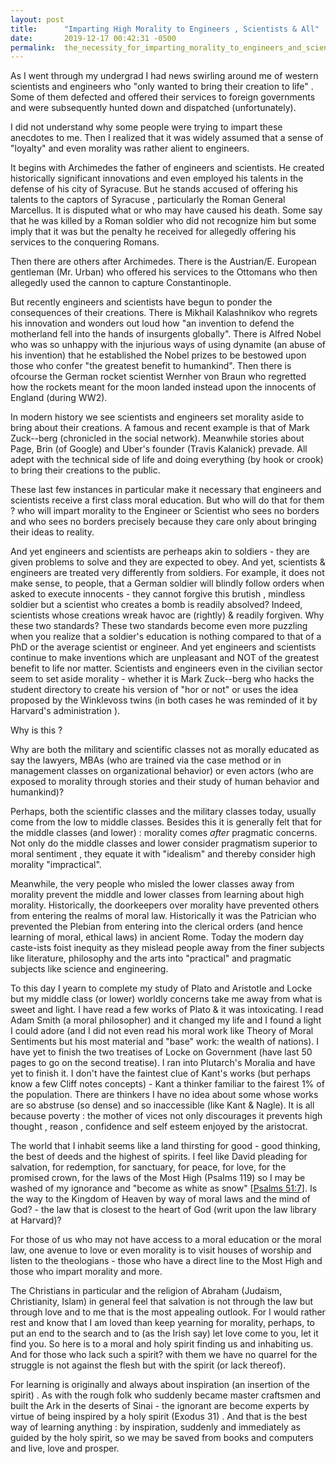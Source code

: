 ```yaml
---
layout: post
title:      "Imparting High Morality to Engineers , Scientists & All"
date:       2019-12-17 00:42:31 -0500
permalink:  the_necessity_for_imparting_morality_to_engineers_and_scientists
---
```



As I went through my undergrad I had news swirling around me of western scientists and engineers who "only wanted to bring their creation to life" . Some of them defected and offered their services to foreign governments and were subsequently hunted down and dispatched (unfortunately).

I did not understand why some people were trying to impart these anecdotes to me. Then I realized that it was widely assumed that a sense of "loyalty" and even morality was rather alient to engineers. 

It begins with Archimedes the father of engineers and scientists. He created historically significant innovations and even employed his talents in the defense of his city of Syracuse. But he stands accused of offering his talents to the captors of Syracuse , particularly the Roman General Marcellus.  It is disputed what or who may have caused his death. Some say that he was killed by a Roman soldier who did not recognize him but some imply that it was but the penalty he received for allegedly offering his services to the conquering Romans. 

Then there are others after Archimedes. There is the Austrian/E. European gentleman (Mr. Urban) who offered his services to the Ottomans who then allegedly used the cannon to capture Constantinople. 

But recently engineers and scientists have begun to  ponder the consequences of their creations. There is Mikhail Kalashnikov who regrets his innovation and wonders out loud how "an invention to defend the motherland fell into the hands of insurgents globally". There is Alfred Nobel who was so unhappy with the injurious ways of using dynamite (an abuse of his invention) that he established the Nobel prizes to be bestowed upon those who confer "the greatest benefit to humankind". Then there is ofcourse the German rocket scientist Wernher von Braun who regretted how the rockets meant for the moon landed instead upon the innocents of England (during WW2). 

In modern history we see scientists and engineers set morality aside to bring about their creations. A famous and recent example is that of Mark Zuck--berg (chronicled in the social network). Meanwhile stories about Page, Brin (of Google) and Uber's founder (Travis Kalanick) prevade. All adept with the technical side of life and doing everything (by hook or crook) to bring their creations to the public.

These last few instances in particular make it necessary that engineers and scientists receive a first class moral education. But who will do that for them ? who will impart morality to the Engineer or Scientist who sees no borders and who sees no borders precisely because they care only about bringing their ideas to reality.

And yet engineers and scientists are perheaps akin to soldiers - they are given problems to solve and they are expected to obey. And yet, scientists & engineers are treated very differently from soldiers. For example, it does not make sense, to people, that a German soldier will blindly follow orders when asked to execute innocents - they cannot forgive this brutish , mindless soldier but a scientist who creates a bomb is readily absolved? Indeed, scientists whose creations wreak havoc are (rightly) & readily forgiven. Why these two standards? These two standards become even more puzzling when you realize that a soldier's education is nothing compared to that of a PhD or the average scientist or engineer. And yet engineers and scientists continue to make inventions which are unpleasant and NOT of the greatest benefit to life nor matter. Scientists and engineers even in the civilian sector seem to set aside morality - whether it is Mark Zuck--berg who hacks the student directory to create his version of "hor or not" or uses the idea proposed by the Winklevoss twins (in both cases he was reminded of it by Harvard's administration ).

Why is this ? 

Why are both the military and scientific classes not as morally educated as say the lawyers, MBAs (who are trained via the case method or in management classes on organizational behavior) or even actors (who are exposed to morality through stories and their study of human behavior and humankind)? 

Perhaps, both the scientific classes and the military classes today, usually come from the low to middle classes. Besides this it is generally felt that for the middle classes (and lower) :  morality comes *after* pragmatic concerns. Not only do the middle classes and lower consider pragmatism superior to moral sentiment , they equate it with "idealism" and thereby consider high morality "impractical". 

Meanwhile, the very people who misled the lower classes away from morality prevent the middle and lower classes from learning about high morality. Historically, the doorkeepers over morality have prevented others from entering the realms of moral law. Historically it was the Patrician who prevented the Plebian from entering into the clerical orders (and hence learning of moral, ethical laws)  in ancient Rome. Today the modern day caste-ists foist inequity as they mislead people away from the finer subjects like literature, philosophy and the arts into "practical" and pragmatic subjects like science and engineering.

To this day I yearn to complete my study of Plato and Aristotle and Locke but my middle class (or lower) worldly concerns take me away from what is sweet and light. I have read a few works of Plato & it was intoxicating. I read Adam Smith (a moral philosopher) and it changed my life and I found a light I could adore (and I did not even read his moral work like Theory of Moral Sentiments but his most material  and "base" work: the wealth of nations). I have yet to finish the two treatises of Locke on Government (have last 50 pages to go on the second treatise). I ran into Plutarch's Moralia and have yet to finish it. I don't have the faintest clue of Kant's works (but perhaps know a few Cliff notes concepts) - Kant a thinker familiar to the fairest 1% of the population. There are thinkers I have no idea about some whose works are so abstruse (so dense) and so inaccessible (like Kant & Nagle). It is all because poverty : the mother of vices not only discourages it prevents high thought , reason , confidence and self esteem enjoyed by the aristocrat.

The world that I inhabit seems like a land thirsting for good - good thinking, the best of deeds and the highest of spirits. I feel like David pleading for salvation, for redemption, for sanctuary, for peace, for love, for the promised crown, for the laws of the Most High (Psalms 119) so I may be washed of my ignorance and "become as white as snow" [[Psalms 51:7](https://biblehub.com/psalms/51-7.htm)]. Is the way to the Kingdom of Heaven by way of moral laws and the mind of God? - the law that is closest to the heart of God (writ upon the law library at Harvard)? 

For those of us who may not have access to a moral education or the moral law, one avenue to love or even morality is to visit houses of worship and listen to the theologians - those who have a direct line to the Most High and those who impart morality and more. 

The Christians in particular and the religion of Abraham (Judaism, Christianity, Islam) in general  feel that salvation is not through the law but through love and to me that is the most appealing outlook. For I would rather rest and know that I am loved than keep yearning for morality, perhaps, to put an end to the search and to (as the Irish say) let love come to you, let it find you.  So here is to a moral and holy spirit finding us and inhabiting us. And for those who lack such a spirit? with them we have no quarrel for the struggle is not against the flesh but with the spirit (or lack thereof).

For learning is originally and always about inspiration (an insertion of the spirit) . As with the rough folk who suddenly became master craftsmen and built the Ark in the deserts of Sinai - the ignorant are become experts by virtue of being inspired by a holy spirit (Exodus 31)  . And that is the best way of learning anything : by inspiration, suddenly and immediately as guided by the holy spirit, so we may be saved from books and computers and live, love and prosper.
